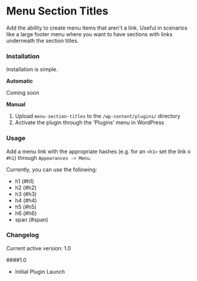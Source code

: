Menu Section Titles
==

Add the ability to create menu items that aren't a link. Useful in scenarios like a large footer menu where you want to have sections with links underneath the section titles.

### Installation

Installation is simple.

**Automatic**

Coming soon

**Manual**
1. Upload `menu-section-titles` to the `/wp-content/plugins/` directory
2. Activate the plugin through the 'Plugins' menu in WordPress

### Usage

Add a menu link with the appropriate hashes (e.g. for an `<h1>` set the link o `#h1`) through `Appearances -> Menu`.

Currently, you can use the following:

* h1 (#h1)
* h2 (#h2)
* h3 (#h3)
* h4 (#h4)
* h5 (#h5)
* h6 (#h6)
* span (#span)


### Changelog

Current active version: 1.0

####1.0
* Initial Plugin Launch